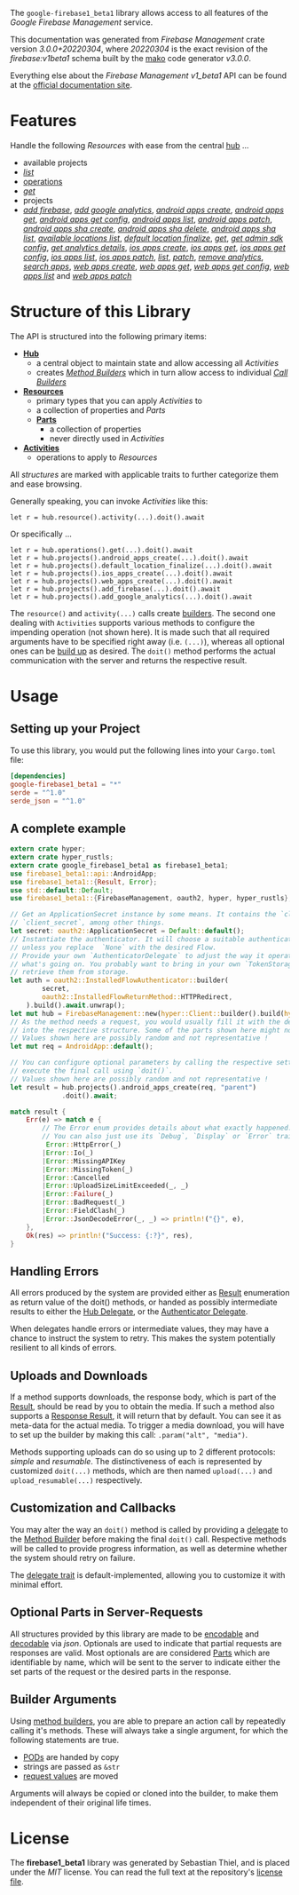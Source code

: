 <!---
DO NOT EDIT !
This file was generated automatically from 'src/mako/api/README.md.mako'
DO NOT EDIT !
-->
The `google-firebase1_beta1` library allows access to all features of the *Google Firebase Management* service.

This documentation was generated from *Firebase Management* crate version *3.0.0+20220304*, where *20220304* is the exact revision of the *firebase:v1beta1* schema built by the [mako](http://www.makotemplates.org/) code generator *v3.0.0*.

Everything else about the *Firebase Management* *v1_beta1* API can be found at the
[official documentation site](https://firebase.google.com).
# Features

Handle the following *Resources* with ease from the central [hub](https://docs.rs/google-firebase1_beta1/3.0.0+20220304/google_firebase1_beta1/FirebaseManagement) ... 

* available projects
 * [*list*](https://docs.rs/google-firebase1_beta1/3.0.0+20220304/google_firebase1_beta1/api::AvailableProjectListCall)
* [operations](https://docs.rs/google-firebase1_beta1/3.0.0+20220304/google_firebase1_beta1/api::Operation)
 * [*get*](https://docs.rs/google-firebase1_beta1/3.0.0+20220304/google_firebase1_beta1/api::OperationGetCall)
* projects
 * [*add firebase*](https://docs.rs/google-firebase1_beta1/3.0.0+20220304/google_firebase1_beta1/api::ProjectAddFirebaseCall), [*add google analytics*](https://docs.rs/google-firebase1_beta1/3.0.0+20220304/google_firebase1_beta1/api::ProjectAddGoogleAnalyticCall), [*android apps create*](https://docs.rs/google-firebase1_beta1/3.0.0+20220304/google_firebase1_beta1/api::ProjectAndroidAppCreateCall), [*android apps get*](https://docs.rs/google-firebase1_beta1/3.0.0+20220304/google_firebase1_beta1/api::ProjectAndroidAppGetCall), [*android apps get config*](https://docs.rs/google-firebase1_beta1/3.0.0+20220304/google_firebase1_beta1/api::ProjectAndroidAppGetConfigCall), [*android apps list*](https://docs.rs/google-firebase1_beta1/3.0.0+20220304/google_firebase1_beta1/api::ProjectAndroidAppListCall), [*android apps patch*](https://docs.rs/google-firebase1_beta1/3.0.0+20220304/google_firebase1_beta1/api::ProjectAndroidAppPatchCall), [*android apps sha create*](https://docs.rs/google-firebase1_beta1/3.0.0+20220304/google_firebase1_beta1/api::ProjectAndroidAppShaCreateCall), [*android apps sha delete*](https://docs.rs/google-firebase1_beta1/3.0.0+20220304/google_firebase1_beta1/api::ProjectAndroidAppShaDeleteCall), [*android apps sha list*](https://docs.rs/google-firebase1_beta1/3.0.0+20220304/google_firebase1_beta1/api::ProjectAndroidAppShaListCall), [*available locations list*](https://docs.rs/google-firebase1_beta1/3.0.0+20220304/google_firebase1_beta1/api::ProjectAvailableLocationListCall), [*default location finalize*](https://docs.rs/google-firebase1_beta1/3.0.0+20220304/google_firebase1_beta1/api::ProjectDefaultLocationFinalizeCall), [*get*](https://docs.rs/google-firebase1_beta1/3.0.0+20220304/google_firebase1_beta1/api::ProjectGetCall), [*get admin sdk config*](https://docs.rs/google-firebase1_beta1/3.0.0+20220304/google_firebase1_beta1/api::ProjectGetAdminSdkConfigCall), [*get analytics details*](https://docs.rs/google-firebase1_beta1/3.0.0+20220304/google_firebase1_beta1/api::ProjectGetAnalyticsDetailCall), [*ios apps create*](https://docs.rs/google-firebase1_beta1/3.0.0+20220304/google_firebase1_beta1/api::ProjectIosAppCreateCall), [*ios apps get*](https://docs.rs/google-firebase1_beta1/3.0.0+20220304/google_firebase1_beta1/api::ProjectIosAppGetCall), [*ios apps get config*](https://docs.rs/google-firebase1_beta1/3.0.0+20220304/google_firebase1_beta1/api::ProjectIosAppGetConfigCall), [*ios apps list*](https://docs.rs/google-firebase1_beta1/3.0.0+20220304/google_firebase1_beta1/api::ProjectIosAppListCall), [*ios apps patch*](https://docs.rs/google-firebase1_beta1/3.0.0+20220304/google_firebase1_beta1/api::ProjectIosAppPatchCall), [*list*](https://docs.rs/google-firebase1_beta1/3.0.0+20220304/google_firebase1_beta1/api::ProjectListCall), [*patch*](https://docs.rs/google-firebase1_beta1/3.0.0+20220304/google_firebase1_beta1/api::ProjectPatchCall), [*remove analytics*](https://docs.rs/google-firebase1_beta1/3.0.0+20220304/google_firebase1_beta1/api::ProjectRemoveAnalyticCall), [*search apps*](https://docs.rs/google-firebase1_beta1/3.0.0+20220304/google_firebase1_beta1/api::ProjectSearchAppCall), [*web apps create*](https://docs.rs/google-firebase1_beta1/3.0.0+20220304/google_firebase1_beta1/api::ProjectWebAppCreateCall), [*web apps get*](https://docs.rs/google-firebase1_beta1/3.0.0+20220304/google_firebase1_beta1/api::ProjectWebAppGetCall), [*web apps get config*](https://docs.rs/google-firebase1_beta1/3.0.0+20220304/google_firebase1_beta1/api::ProjectWebAppGetConfigCall), [*web apps list*](https://docs.rs/google-firebase1_beta1/3.0.0+20220304/google_firebase1_beta1/api::ProjectWebAppListCall) and [*web apps patch*](https://docs.rs/google-firebase1_beta1/3.0.0+20220304/google_firebase1_beta1/api::ProjectWebAppPatchCall)




# Structure of this Library

The API is structured into the following primary items:

* **[Hub](https://docs.rs/google-firebase1_beta1/3.0.0+20220304/google_firebase1_beta1/FirebaseManagement)**
    * a central object to maintain state and allow accessing all *Activities*
    * creates [*Method Builders*](https://docs.rs/google-firebase1_beta1/3.0.0+20220304/google_firebase1_beta1/client::MethodsBuilder) which in turn
      allow access to individual [*Call Builders*](https://docs.rs/google-firebase1_beta1/3.0.0+20220304/google_firebase1_beta1/client::CallBuilder)
* **[Resources](https://docs.rs/google-firebase1_beta1/3.0.0+20220304/google_firebase1_beta1/client::Resource)**
    * primary types that you can apply *Activities* to
    * a collection of properties and *Parts*
    * **[Parts](https://docs.rs/google-firebase1_beta1/3.0.0+20220304/google_firebase1_beta1/client::Part)**
        * a collection of properties
        * never directly used in *Activities*
* **[Activities](https://docs.rs/google-firebase1_beta1/3.0.0+20220304/google_firebase1_beta1/client::CallBuilder)**
    * operations to apply to *Resources*

All *structures* are marked with applicable traits to further categorize them and ease browsing.

Generally speaking, you can invoke *Activities* like this:

```Rust,ignore
let r = hub.resource().activity(...).doit().await
```

Or specifically ...

```ignore
let r = hub.operations().get(...).doit().await
let r = hub.projects().android_apps_create(...).doit().await
let r = hub.projects().default_location_finalize(...).doit().await
let r = hub.projects().ios_apps_create(...).doit().await
let r = hub.projects().web_apps_create(...).doit().await
let r = hub.projects().add_firebase(...).doit().await
let r = hub.projects().add_google_analytics(...).doit().await
```

The `resource()` and `activity(...)` calls create [builders][builder-pattern]. The second one dealing with `Activities` 
supports various methods to configure the impending operation (not shown here). It is made such that all required arguments have to be 
specified right away (i.e. `(...)`), whereas all optional ones can be [build up][builder-pattern] as desired.
The `doit()` method performs the actual communication with the server and returns the respective result.

# Usage

## Setting up your Project

To use this library, you would put the following lines into your `Cargo.toml` file:

```toml
[dependencies]
google-firebase1_beta1 = "*"
serde = "^1.0"
serde_json = "^1.0"
```

## A complete example

```Rust
extern crate hyper;
extern crate hyper_rustls;
extern crate google_firebase1_beta1 as firebase1_beta1;
use firebase1_beta1::api::AndroidApp;
use firebase1_beta1::{Result, Error};
use std::default::Default;
use firebase1_beta1::{FirebaseManagement, oauth2, hyper, hyper_rustls};

// Get an ApplicationSecret instance by some means. It contains the `client_id` and 
// `client_secret`, among other things.
let secret: oauth2::ApplicationSecret = Default::default();
// Instantiate the authenticator. It will choose a suitable authentication flow for you, 
// unless you replace  `None` with the desired Flow.
// Provide your own `AuthenticatorDelegate` to adjust the way it operates and get feedback about 
// what's going on. You probably want to bring in your own `TokenStorage` to persist tokens and
// retrieve them from storage.
let auth = oauth2::InstalledFlowAuthenticator::builder(
        secret,
        oauth2::InstalledFlowReturnMethod::HTTPRedirect,
    ).build().await.unwrap();
let mut hub = FirebaseManagement::new(hyper::Client::builder().build(hyper_rustls::HttpsConnector::with_native_roots()), auth);
// As the method needs a request, you would usually fill it with the desired information
// into the respective structure. Some of the parts shown here might not be applicable !
// Values shown here are possibly random and not representative !
let mut req = AndroidApp::default();

// You can configure optional parameters by calling the respective setters at will, and
// execute the final call using `doit()`.
// Values shown here are possibly random and not representative !
let result = hub.projects().android_apps_create(req, "parent")
             .doit().await;

match result {
    Err(e) => match e {
        // The Error enum provides details about what exactly happened.
        // You can also just use its `Debug`, `Display` or `Error` traits
         Error::HttpError(_)
        |Error::Io(_)
        |Error::MissingAPIKey
        |Error::MissingToken(_)
        |Error::Cancelled
        |Error::UploadSizeLimitExceeded(_, _)
        |Error::Failure(_)
        |Error::BadRequest(_)
        |Error::FieldClash(_)
        |Error::JsonDecodeError(_, _) => println!("{}", e),
    },
    Ok(res) => println!("Success: {:?}", res),
}

```
## Handling Errors

All errors produced by the system are provided either as [Result](https://docs.rs/google-firebase1_beta1/3.0.0+20220304/google_firebase1_beta1/client::Result) enumeration as return value of
the doit() methods, or handed as possibly intermediate results to either the 
[Hub Delegate](https://docs.rs/google-firebase1_beta1/3.0.0+20220304/google_firebase1_beta1/client::Delegate), or the [Authenticator Delegate](https://docs.rs/yup-oauth2/*/yup_oauth2/trait.AuthenticatorDelegate.html).

When delegates handle errors or intermediate values, they may have a chance to instruct the system to retry. This 
makes the system potentially resilient to all kinds of errors.

## Uploads and Downloads
If a method supports downloads, the response body, which is part of the [Result](https://docs.rs/google-firebase1_beta1/3.0.0+20220304/google_firebase1_beta1/client::Result), should be
read by you to obtain the media.
If such a method also supports a [Response Result](https://docs.rs/google-firebase1_beta1/3.0.0+20220304/google_firebase1_beta1/client::ResponseResult), it will return that by default.
You can see it as meta-data for the actual media. To trigger a media download, you will have to set up the builder by making
this call: `.param("alt", "media")`.

Methods supporting uploads can do so using up to 2 different protocols: 
*simple* and *resumable*. The distinctiveness of each is represented by customized 
`doit(...)` methods, which are then named `upload(...)` and `upload_resumable(...)` respectively.

## Customization and Callbacks

You may alter the way an `doit()` method is called by providing a [delegate](https://docs.rs/google-firebase1_beta1/3.0.0+20220304/google_firebase1_beta1/client::Delegate) to the 
[Method Builder](https://docs.rs/google-firebase1_beta1/3.0.0+20220304/google_firebase1_beta1/client::CallBuilder) before making the final `doit()` call. 
Respective methods will be called to provide progress information, as well as determine whether the system should 
retry on failure.

The [delegate trait](https://docs.rs/google-firebase1_beta1/3.0.0+20220304/google_firebase1_beta1/client::Delegate) is default-implemented, allowing you to customize it with minimal effort.

## Optional Parts in Server-Requests

All structures provided by this library are made to be [encodable](https://docs.rs/google-firebase1_beta1/3.0.0+20220304/google_firebase1_beta1/client::RequestValue) and 
[decodable](https://docs.rs/google-firebase1_beta1/3.0.0+20220304/google_firebase1_beta1/client::ResponseResult) via *json*. Optionals are used to indicate that partial requests are responses 
are valid.
Most optionals are are considered [Parts](https://docs.rs/google-firebase1_beta1/3.0.0+20220304/google_firebase1_beta1/client::Part) which are identifiable by name, which will be sent to 
the server to indicate either the set parts of the request or the desired parts in the response.

## Builder Arguments

Using [method builders](https://docs.rs/google-firebase1_beta1/3.0.0+20220304/google_firebase1_beta1/client::CallBuilder), you are able to prepare an action call by repeatedly calling it's methods.
These will always take a single argument, for which the following statements are true.

* [PODs][wiki-pod] are handed by copy
* strings are passed as `&str`
* [request values](https://docs.rs/google-firebase1_beta1/3.0.0+20220304/google_firebase1_beta1/client::RequestValue) are moved

Arguments will always be copied or cloned into the builder, to make them independent of their original life times.

[wiki-pod]: http://en.wikipedia.org/wiki/Plain_old_data_structure
[builder-pattern]: http://en.wikipedia.org/wiki/Builder_pattern
[google-go-api]: https://github.com/google/google-api-go-client

# License
The **firebase1_beta1** library was generated by Sebastian Thiel, and is placed 
under the *MIT* license.
You can read the full text at the repository's [license file][repo-license].

[repo-license]: https://github.com/Byron/google-apis-rsblob/main/LICENSE.md

